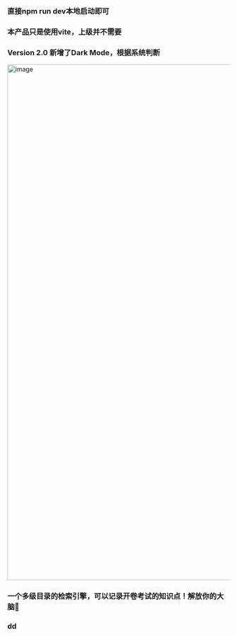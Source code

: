 ### 直接npm run dev本地启动即可
### 本产品只是使用vite，上级并不需要
### Version 2.0 新增了Dark Mode，根据系统判断

<img width="1169" alt="image" src="https://user-images.githubusercontent.com/58848635/161307324-e1df671c-2665-471c-a4bb-7f94a4062cd5.png">


### 一个多级目录的检索引擎，可以记录开卷考试的知识点！解放你的大脑🧠
### dd